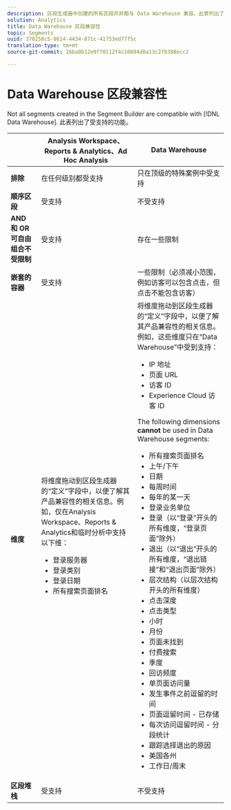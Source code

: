 ```yaml
---
description: 区段生成器中创建的所有区段并非都与 Data Warehouse 兼容。此表列出了受支持的功能。
solution: Analytics
title: Data Warehouse 区段兼容性
topic: Segments
uuid: 370258c5-8614-4434-871c-41753ed77f5c
translation-type: tm+mt
source-git-commit: 16ba0b12e0f70112f4c10804d0a13c278388ecc2

---
```



# Data Warehouse 区段兼容性

Not all segments created in the Segment Builder are compatible with [!DNL Data Warehouse]. 此表列出了受支持的功能。

<table id="table_BBB1DAFDF85041598FA4AF869172CF7F"> 
 <thead> 
  <tr> 
   <th colname="col1" class="entry"> </th> 
   <th colname="col2" class="entry"> Analysis Workspace、Reports &amp; Analytics、Ad Hoc Analysis </th> 
   <th colname="col3" class="entry"> Data Warehouse </th> 
  </tr> 
 </thead>
 <tbody> 
  <tr> 
   <td colname="col1"> <b>排除</b> </td> 
   <td colname="col2"> 在任何级别都受支持 </td> 
   <td colname="col3"> 只在顶级的特殊案例中受支持 </td> 
  </tr> 
  <tr> 
   <td colname="col1"> <b>顺序区段</b> </td> 
   <td colname="col2"> 受支持 </td> 
   <td colname="col3"> 不受支持 </td> 
  </tr> 
  <tr> 
   <td colname="col1"> <b>AND 和 OR 可自由组合不受限制</b> </td> 
   <td colname="col2"> 受支持 </td> 
   <td colname="col3"> 存在一些限制 </td> 
  </tr> 
  <tr> 
   <td colname="col1"> <b>嵌套的容器</b> </td> 
   <td colname="col2"> 受支持 </td> 
   <td colname="col3"> 一些限制（必须减小范围，例如访客可以包含点击，但点击不能包含访客） </td> 
  </tr> 
  <tr> 
   <td colname="col1"> <b>维度</b> </td> 
   <td colname="col2">将维度拖动到区段生成器的“定义”<span class="uicontrol"></span>字段中，以便了解其产品兼容性的相关信息。例如，仅在Analysis Workspace、Reports &amp; Analytics和临时分析中支持以下维： 
    <ul id="ul_BD708CC3A16743F49F998D1046EC70A3"> 
     <li id="li_240DA619D50B4336ACD9117BF59AF10A">登录服务器 </li> 
     <li id="li_222D4D4116674EF8A52945CCB9C78719">登录类别 </li> 
     <li id="li_5A43C846E2EA4EFCB892DE9E0607C68C">登录日期 </li> 
     <li id="li_8E9CABBE04FC4A7A9A5D2BDD34AD3C87">所有搜索页面排名 </li> 
    </ul> </td> 
   <td colname="col3"> 将维度拖动到区段生成器的“定义”<span class="uicontrol"></span>字段中，以便了解其产品兼容性的相关信息。例如，这些维度只在“Data Warehouse”中受到支持： 
    <ul id="ul_61A5B314CCCF497DB0385324E3309E22"> 
     <li id="li_1254089BDFAE4E0F8E51CB1511BBBF53">IP 地址 </li> 
     <li id="li_D8E040F77A8C46A084547F4FE685CB10">页面 URL </li> 
     <li id="li_4C79AE900CF6458780C124143DC6FA5B">访客 ID </li> 
     <li id="li_4EC10645DE9740609D8DDFD4F668FE67">Experience Cloud 访客 ID </li> 
    </ul> <p>The following dimensions <b>cannot </b>be used in Data Warehouse segments: </p> 
    <ul id="ul_FE143F6D1ABF45DAA444E1B5691C7D4F"> 
     <li id="li_E77F3CC45BA04674B857FE5AB19D56F1">所有搜索页面排名 </li> 
     <li id="li_95E1549C13F14BA0B32686401EE78E31">上午/下午 </li> 
     <li id="li_6F1C8FC2E7674A0CA14B70B65784D896">日期 </li> 
     <li id="li_79D1A91D741D4CCC937D07906D71F964">每周时间 </li> 
     <li id="li_4008565353084611BD782B98D50C0611">每年的某一天 </li> 
     <li id="li_F87D78F125874087BFF74FAAE2BA46F5">登录业务单位 </li> 
     <li id="li_53DA4E64C6714CFF90D164245D01C16A">登录（以“登录”开头的所有维度，“登录页面”除外） </li> 
     <li id="li_7F26B0E54A4A48319F31D8FC499D1CF2">退出（以“退出”开头的所有维度，“退出链接”和“退出页面”除外） </li> 
     <li id="li_1877D2D8A95B43F29CAA426BF2FE4996">层次结构（以层次结构开头的所有维度） </li> 
     <li id="li_DF0BCC63ED274ABEA1C5A28274936310">点击深度 </li> 
     <li id="li_98BE56213E1A4FD28D4858D53C46D23E">点击类型 </li> 
     <li id="li_52ECB31657DF4180BDB9C8D21CC74313">小时 </li> 
     <li id="li_93716207F2614822ACB84100B35D27BC">月份 </li> 
     <li id="li_FFC8E1F7092C4876A7E9F2365CC234B9">页面未找到 </li> 
     <li id="li_7A070C8E0F664F5AB554555B17D0E4E6">付费搜索 </li> 
     <li id="li_12228C18BF90463C8D8394FB810843D3">季度 </li> 
     <li id="li_1833B6E2011C4757A60CAA2C98B35AFA">回访频度 </li> 
     <li id="li_39154CD74A534D9AA09C701FE1E2C521">单页面访问量 </li> 
     <li id="li_84BDE34DD577488881E8842D2DE72D3C">发生事件之前逗留的时间 </li> 
     <li id="li_552BE3414CC949B3B24BE99298945874">页面逗留时间 - 已存储 </li> 
     <li id="li_33D815E04CB3493C82BE33E958C2D7B9">每次访问逗留时间 - 分段统计 </li> 
     <li id="li_76F2BB88B8CD456DB50D04F36BB7854B">跟踪选择退出的原因 </li> 
     <li id="li_07345E08D0584CEC99128A0542587019">美国各州 </li> 
     <li id="li_3D6BD9E927334B9BBC29E602D1103F7A">工作日/周末 </li> 
    </ul> </td> 
  </tr> 
  <tr> 
   <td colname="col1"> <b>区段堆栈</b> </td> 
   <td colname="col2"> 受支持 </td> 
   <td colname="col3"> 不受支持 </td> 
  </tr> 
 </tbody> 
</table>

